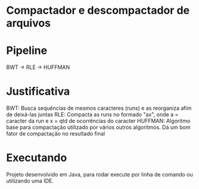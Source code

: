 # Compactador e descompactador de arquivos

# Pipeline
BWT -> RLE -> HUFFMAN

# Justificativa
BWT: Busca sequências de mesmos caracteres (runs) e as reorganiza afim de deixá-las juntas
RLE: Compacta as runs no formado "ax", onde a = caracter da run e x = qtd de ocorrências do caracter
HUFFMAN: Algoritmo base para compactação utilizado por vários outros algoritmos. Dá um bom fator de compactação no resultado final

# Executando
Projeto desenvolvido em Java, para rodar execute por linha de comando ou utilizando uma IDE.

